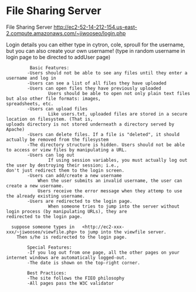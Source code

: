 # File Sharing Server

File Sharing Server
    http://ec2-52-14-212-154.us-east-2.compute.amazonaws.com/~jiwooseo/login.php 


Login details
    you can either type in cytron, cole, sproull for the username,
    but you can also create your own username! (type in random username in login page to be directed to addUser page)

             Basic Features:
            -Users should not be able to see any files until they enter a username and log in 
            -Users can see a list of all files they have uploaded 
            -Users can open files they have previously uploaded 
                    Users should be able to open not only plain text files but also other file formats: images,                                 spreadsheets, etc.
            -Users can upload files 
                    Like users.txt, uploaded files are stored in a secure location on filesystem. (That is,                                     uploads directory is not stored underneath a directory served by Apache)
            -Users can delete files. If a file is "deleted", it should actually be removed from the filesystem 
            -The directory structure is hidden. Users should not be able to access or view files by manipulating a URL. 
            -Users can log out 
                    If using session variables, you must actually log out the user by destroying their session; i.e.,                           don't just redirect them to the login screen.
            -Users can add/create a new username
                When the user submits an invalid username, the user can create a new username.
                Users receive the error message when they attemp to use the already existing username.
            -Users are redirected to the login page.
                    When someone tries to jump into the server without login process (by manipulating URLs), they are                           redirected to the login page.

      suppose someone types in   <http://ec2-xxx-xxx/~jiwooseo/viewfile.php> to jump into the viewfile server.
        Then s/he is redirected to the login page.
            
            Special Features:
            -If you log out from one page, all the other pages on your internet windows are automatically logged-out.
            -The date is shown on the top-right corner.
            
            Best Practices:
            -The site follows the FIEO philosophy
            -All pages pass the W3C validator 
